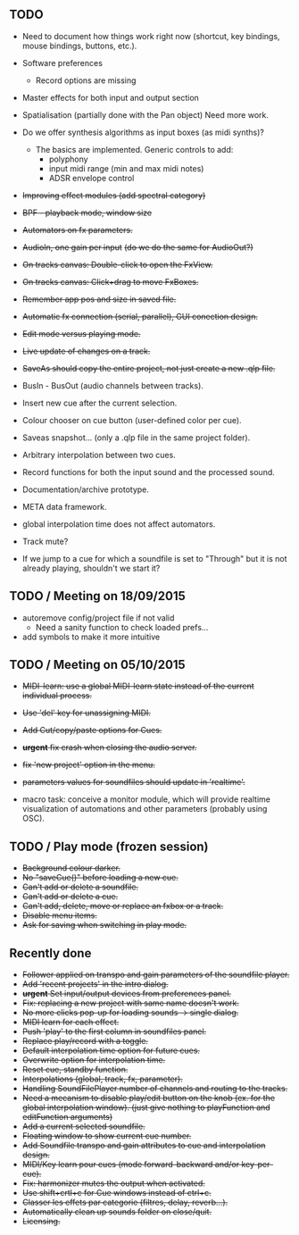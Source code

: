 TODO
----

- Need to document how things work right now (shortcut,
  key bindings, mouse bindings, buttons, etc.).
- Software preferences
    - Record options are missing
- Master effects for both input and output section
- Spatialisation (partially done with the Pan object) Need more work.
- Do we offer synthesis algorithms as input boxes (as midi synths)?
    - The basics are implemented. Generic controls to add:
        - polyphony
        - input midi range (min and max midi notes)
        - ADSR envelope control
- ~~Improving effect modules (add spectral category)~~
- ~~BPF - playback mode, window size~~
- ~~Automators on fx parameters.~~
- ~~AudioIn, one gain per input~~ ~~(do we do the same for AudioOut?)~~
- ~~On tracks canvas: Double-click to open the FxView.~~ 
- ~~On tracks canvas: Click+drag to move FxBoxes.~~
- ~~Remember app pos and size in saved file.~~
- ~~Automatic fx connection (serial, parallel), GUI conection design.~~
- ~~Edit mode versus playing mode.~~
- ~~Live update of changes on a track.~~
- ~~SaveAs should copy the entire project, not just create a new .qlp file.~~

- BusIn - BusOut (audio channels between tracks).
- Insert new cue after the current selection.
- Colour chooser on cue button (user-defined color per cue).
- Saveas snapshot... (only a .qlp file in the same project folder).
- Arbitrary interpolation between two cues.
- Record functions for both the input sound and the processed sound.

- Documentation/archive prototype.
- META data framework.

- global interpolation time does not affect automators.
- Track mute?
- If we jump to a cue for which a soundfile is set to "Through" but it is
  not already playing, shouldn't we start it?

TODO / Meeting on 18/09/2015
---------------------

- autoremove config/project file if not valid
    - Need a sanity function to check loaded prefs...
- add symbols to make it more intuitive

TODO / Meeting on 05/10/2015
---------------------

- ~~MIDI-learn: use a global MIDI-learn state instead of the current
  individual process.~~
- ~~Use 'del' key for unassigning MIDI.~~
- ~~Add Cut/copy/paste options for Cues.~~
- ~~**urgent** fix crash when closing the audio server.~~
- ~~fix 'new project' option in the menu.~~
- ~~parameters values for soundfiles should update in 'realtime'.~~

- macro task: conceive a monitor module, which will provide realtime
  visualization of automations and other parameters (probably using OSC).

TODO / Play mode (frozen session)
---------
- ~~Background colour darker.~~
- ~~No "saveCue()" before loading a new cue.~~
- ~~Can't add or delete a soundfile.~~
- ~~Can't add or delete a cue.~~
- ~~Can't add, delete, move or replace an fxbox or a track.~~
- ~~Disable menu items.~~
- ~~Ask for saving when switching in play mode.~~

Recently done
-------------
- ~~Follower applied on transpo and gain parameters of the soundfile player.~~
- ~~Add 'recent projects' in the intro dialog.~~
- ~~**urgent** Set input/output devices from preferences panel.~~
- ~~Fix: replacing a new project with same name doesn't work.~~
- ~~No more clicks pop-up for loading sounds -> single dialog.~~
- ~~MIDI learn for each effect.~~
- ~~Push 'play' to the first column in soundfiles panel.~~
- ~~Replace play/record with a toggle.~~
- ~~Default interpolation time option for future cues.~~
- ~~Overwrite option for interpolation time.~~
- ~~Reset cue, standby function.~~
- ~~Interpolations (global, track, fx, parameter).~~
- ~~Handling SoundFilePlayer number of channels and routing to the tracks.~~
- ~~Need a mecanism to disable play/edit button on the knob (ex. for the global
  interpolation window). (just give nothing to playFunction and 
  editFunction arguments)~~
- ~~Add a current selected soundfile.~~
- ~~Floating window to show current cue number.~~
- ~~Add Soundfile transpo and gain attributes to cue and interpolation design.~~
- ~~MIDI/Key learn pour cues (mode forward-backward and/or key-per-cue).~~
- ~~Fix: harmonizer mutes the output when activated.~~
- ~~Use shift+crtl+c for Cue windows instead of ctrl+c.~~
- ~~Classer les effets par categorie (filtres, delay, reverb...).~~
- ~~Automatically clean up sounds folder on close/quit.~~
- ~~Licensing.~~
